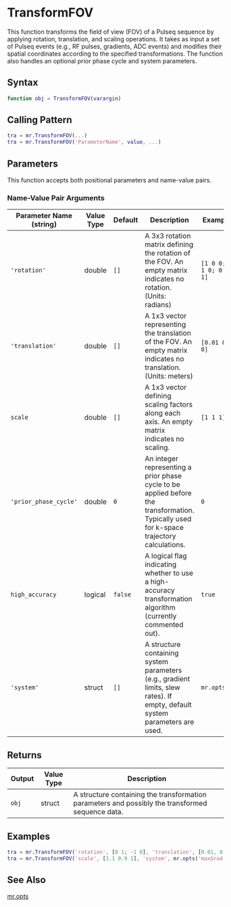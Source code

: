 # TransformFOV

This function transforms the field of view (FOV) of a Pulseq sequence by applying rotation, translation, and scaling operations.  It takes as input a set of Pulseq events (e.g., RF pulses, gradients, ADC events) and modifies their spatial coordinates according to the specified transformations. The function also handles an optional prior phase cycle and system parameters.

## Syntax

```matlab
function obj = TransformFOV(varargin)
```

## Calling Pattern

```matlab
tra = mr.TransformFOV(...)
tra = mr.TransformFOV('ParameterName', value, ...)
```

## Parameters

This function accepts both positional parameters and name-value pairs.

### Name-Value Pair Arguments
| Parameter Name (string) | Value Type | Default | Description | Example |
|------|------|---------|-------------|---------|
| `'rotation'` | double | `[]` | A 3x3 rotation matrix defining the rotation of the FOV.  An empty matrix indicates no rotation. (Units: radians) | `[1 0 0; 0 1 0; 0 0 1]` |
| `'translation'` | double | `[]` | A 1x3 vector representing the translation of the FOV. An empty matrix indicates no translation. (Units: meters) | `[0.01 0 0]` |
| `scale` | double | `[]` | A 1x3 vector defining scaling factors along each axis. An empty matrix indicates no scaling. | `[1 1 1]` |
| `'prior_phase_cycle'` | double | `0` | An integer representing a prior phase cycle to be applied before the transformation. Typically used for k-space trajectory calculations. | `0` |
| `high_accuracy` | logical | `false` | A logical flag indicating whether to use a high-accuracy transformation algorithm (currently commented out). | `true` |
| `'system'` | struct | `[]` | A structure containing system parameters (e.g., gradient limits, slew rates). If empty, default system parameters are used. | `mr.opts()` |

## Returns

| Output | Value Type | Description |
|--------|------|-------------|
| `obj` | struct | A structure containing the transformation parameters and possibly the transformed sequence data. |

## Examples

```matlab
tra = mr.TransformFOV('rotation', [0 1; -1 0], 'translation', [0.01, 0, 0]);
tra = mr.TransformFOV('scale', [1.1 0.9 1], 'system', mr.opts('maxGrad', 40));
```

## See Also

[mr.opts](opts.md)
